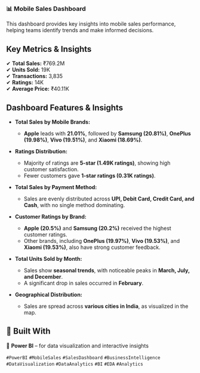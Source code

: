 
### 📊 Mobile Sales Dashboard  

This dashboard provides key insights into mobile sales performance, helping teams identify trends and make informed decisions.  

## **Key Metrics & Insights**  
✔ **Total Sales:** ₹769.2M  
✔ **Units Sold:** 19K  
✔ **Transactions:** 3,835  
✔ **Ratings:** 14K  
✔ **Average Price:** ₹40.11K  

## **Dashboard Features & Insights**  

- **Total Sales by Mobile Brands:**  
  - **Apple** leads with **21.01%**, followed by **Samsung (20.81%)**, **OnePlus (19.98%)**, **Vivo (19.51%)**, and **Xiaomi (18.69%)**.  

- **Ratings Distribution:**  
  - Majority of ratings are **5-star (1.49K ratings)**, showing high customer satisfaction.  
  - Fewer customers gave **1-star ratings (0.31K ratings)**.  

- **Total Sales by Payment Method:**  
  - Sales are evenly distributed across **UPI, Debit Card, Credit Card, and Cash**, with no single method dominating.  

- **Customer Ratings by Brand:**  
  - **Apple (20.5%)** and **Samsung (20.2%)** received the highest customer ratings.  
  - Other brands, including **OnePlus (19.97%)**, **Vivo (19.53%)**, and **Xiaomi (19.53%)**, also have strong customer feedback.  

- **Total Units Sold by Month:**  
  - Sales show **seasonal trends**, with noticeable peaks in **March, July, and December**.  
  - A significant drop in sales occurred in **February**.  

- **Geographical Distribution:**  
  - Sales are spread across **various cities in India**, as visualized in the map.  

## 📍 **Built With**  
🔹 **Power BI** – for data visualization and interactive insights  

`#PowerBI` `#MobileSales` `#SalesDashboard` `#BusinessIntelligence` `#DataVisualization` `#DataAnalytics` `#BI` `#EDA` `#Analytics`  
